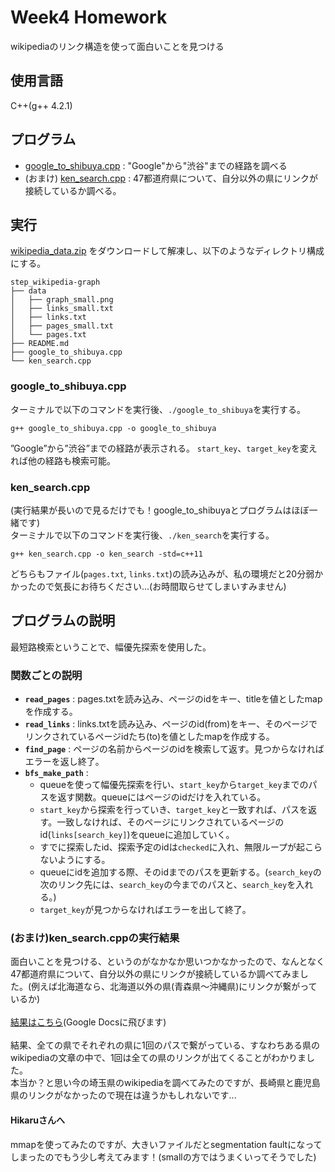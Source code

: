# Week4 Homework
wikipediaのリンク構造を使って面白いことを見つける

## 使用言語
C++(g++ 4.2.1)

## プログラム
- [google_to_shibuya.cpp](https://github.com/koomin-1122/STEP/blob/main/class4/google_to_shibuya.cpp) : "Google"から"渋谷"までの経路を調べる
- (おまけ) [ken_search.cpp](https://github.com/koomin-1122/STEP/blob/main/class4/ken_search.cpp) : 47都道府県について、自分以外の県にリンクが接続しているか調べる。

## 実行
[wikipedia_data.zip](https://drive.google.com/file/d/1zqtjSb-ZoR4rzVUWZrjNSES5GKJhYmmH/view?usp=sharing) をダウンロードして解凍し、以下のようなディレクトリ構成にする。

```
step_wikipedia-graph
├── data
│   ├── graph_small.png
│   ├── links_small.txt
│   ├── links.txt
│   ├── pages_small.txt
│   └── pages.txt
├── README.md
├── google_to_shibuya.cpp
└── ken_search.cpp
```

### google_to_shibuya.cpp   
ターミナルで以下のコマンドを実行後、`./google_to_shibuya`を実行する。

```
g++ google_to_shibuya.cpp -o google_to_shibuya  
```
”Google”から”渋谷”までの経路が表示される。
`start_key`、`target_key`を変えれば他の経路も検索可能。


  
### ken_search.cpp 
(実行結果が長いので見るだけでも！google_to_shibuyaとプログラムはほぼ一緒です)      
ターミナルで以下のコマンドを実行後、`./ken_search`を実行する。
```
g++ ken_search.cpp -o ken_search -std=c++11
```

どちらもファイル(`pages.txt`, `links.txt`)の読み込みが、私の環境だと20分弱かかったので気長にお待ちください...(お時間取らせてしまいすみません)
    
## プログラムの説明
最短路検索ということで、幅優先探索を使用した。

### 関数ごとの説明
- **`read_pages`** : pages.txtを読み込み、ページのidをキー、titleを値としたmapを作成する。  
- **`read_links`** : links.txtを読み込み、ページのid(from)をキー、そのページでリンクされているページidたち(to)を値としたmapを作成する。  
- **`find_page`** : ページの名前からページのidを検索して返す。見つからなければエラーを返し終了。  
- **`bfs_make_path`** : 
  - queueを使って幅優先探索を行い、`start_key`から`target_key`までのパスを返す関数。queueにはページのidだけを入れている。
  - `start_key`から探索を行っていき、`target_key`と一致すれば、パスを返す。一致しなければ、そのページにリンクされているページのid(`links[search_key]`)をqueueに追加していく。  
  - すでに探索したid、探索予定のidは`checked`に入れ、無限ループが起こらないようにする。  
  - queueにidを追加する際、そのidまでのパスを更新する。(`search_key`の次のリンク先には、`search_key`の今までのパスと、`search_key`を入れる。)  
  - `target_key`が見つからなければエラーを出して終了。
  
### (おまけ)ken_search.cppの実行結果
面白いことを見つける、というのがなかなか思いつかなかったので、なんとなく47都道府県について、自分以外の県にリンクが接続しているか調べてみました。(例えば北海道なら、北海道以外の県(青森県〜沖縄県)にリンクが繋がっているか)
<br><br> [結果はこちら](https://docs.google.com/document/d/1zqsUkHi2acsurVZRwINStgRQ6r5azxt3JdnPVbne1CM/edit?usp=sharing)(Google Docsに飛びます)<br><br> 
結果、全ての県でそれぞれの県に1回のパスで繋がっている、すなわちある県のwikipediaの文章の中で、1回は全ての県のリンクが出てくることがわかりました。<br>
本当か？と思い今の埼玉県のwikipediaを調べてみたのですが、長崎県と鹿児島県のリンクがなかったので現在は違うかもしれないです...


#### Hikaruさんへ
mmapを使ってみたのですが、大きいファイルだとsegmentation faultになってしまったのでもう少し考えてみます！(smallの方ではうまくいってそうでした)









